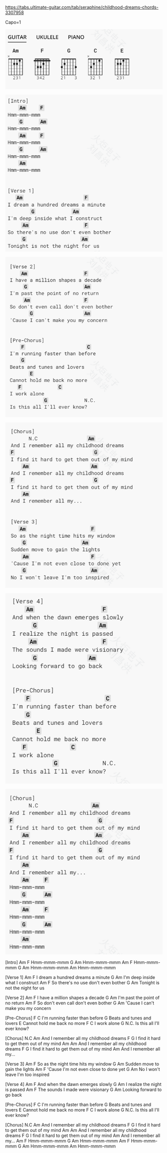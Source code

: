 https://tabs.ultimate-guitar.com/tab/seraphine/childhood-dreams-chords-3307958

Capo=1

![img.png](../img/eng/childhood_dream/img.png)

![img1.png](../img/eng/childhood_dream/img_1.png)

![img2.png](../img/eng/childhood_dream/img_2.png)

![img3.png](../img/eng/childhood_dream/img_3.png)

![img4.png](../img/eng/childhood_dream/img_4.png)

![img5.png](../img/eng/childhood_dream/img_5.png)

[Intro]
Am     F
Hmm-mmm-mmm
G      Am
Hmm-mmm-mmm
Am     F
Hmm-mmm-mmm
G      Am
Hmm-mmm-mmm
Am
Hmm-mmm-mmm


[Verse 1]
Am                     F
I dream a hundred dreams a minute
G             Am
I'm deep inside what I construct
Am                   F
So there's no use don't even bother
G                   Am
Tonight is not the night for us


[Verse 2]
Am                    F
I have a million shapes a decade
G                    Am
I'm past the point of no return
Am                   F
So don't even call don't even bother
G                  Am
'Cause I can't make you my concern


[Pre-Chorus]
F                      C
I'm running faster than before
G
Beats and tunes and lovers
E
Cannot hold me back no more
F             C
I work alone
G             N.C.
Is this all I'll ever know?


[Chorus]
N.C                 Am
And I remember all my childhood dreams
F                           G
I find it hard to get them out of my mind
Am                     Am
And I remember all my childhood dreams
F                           G
I find it hard to get them out of my mind
Am
And I remember all my...


[Verse 3]
Am                      F
So as the night time hits my window
G                   Am
Sudden move to gain the lights
Am                     F
'Cause I'm not even close to done yet
G                      Am
No I won't leave I'm too inspired


[Verse 4]
Am                    F
And when the dawn emerges slowly
G                  Am
I realize the night is passed
Am                   F
The sounds I made were visionary
G               Am
Looking forward to go back


[Pre-Chorus]
F                      C
I'm running faster than before
G
Beats and tunes and lovers
E
Cannot hold me back no more
F             C
I work alone
G             N.C.
Is this all I'll ever know?


[Chorus]
N.C                 Am
And I remember all my childhood dreams
F                           G
I find it hard to get them out of my mind
Am                     Am
And I remember all my childhood dreams
F                           G
I find it hard to get them out of my mind
Am
And I remember all my...
Am     F
Hmm-mmm-mmm
G      Am
Hmm-mmm-mmm
Am     F
Hmm-mmm-mmm
G      Am
Hmm-mmm-mmm
Am
Hmm-mmm-mmm
